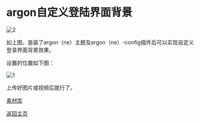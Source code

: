 # argon自定义登陆界面背景

![2](https://user-images.githubusercontent.com/73426989/153214267-5c1c79ca-d6ad-4a1d-82c3-6563aeb84058.png)            

如上图，是装了argon（ne）主题及argon（ne）-config插件后可以实现自定义登录界面背景效果。      

设置的位置如下图：          

![1](https://user-images.githubusercontent.com/73426989/153214586-7fb34f9f-e868-49e9-9ded-3ba1a54ae5e3.png)            

上传好图片或视频后就行了。                    

[素材库](https://github.com/BingMeme/OpenWrt_CN/tree/main/material)        


[返回主页](../README.md)             
